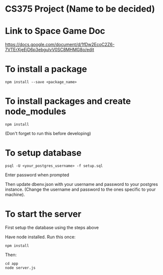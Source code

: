 # CS375 Project (Name to be decided)

# Link to Space Game Doc
https://docs.google.com/document/d/1fDw2EcoC2Z6-7VTErXjeEjD6p3ebgulvV0SC8MHMG8o/edit

# To install a package
```
npm install --save <package_name>
```

# To install packages and create node_modules
```
npm install
```
(Don't forget to run this before developing)

# To setup database
```
psql -U <your_postgres_username> -f setup.sql
```
Enter password when prompted

Then update dbenv.json with your username and password to your postgres instance. (Change the username and password to the ones specific to your machine).

# To start the server

First setup the database using the steps above

Have node installed.
Run this once:
```
npm install
```
Then:
```
cd app
node server.js
```
